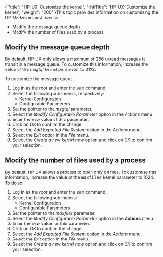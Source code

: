 {
    "title": "HP-UX: Customize the kernel",
    "linkTitle": "HP-UX: Customize the kernel",
    "weight": "200"
}This topic provides information on customizing the HP-UX kernel, and how to:

- Modify
    the message queue depth
- Modify
    the number of files used by a process

<span id="Modify_the_message_queue_depth"></span>

## Modify the message queue depth

By default, HP-UX only allows a maximum of 256 unread messages to transit
in a message queue. To customize this information, increase the value
of the *msgtql* kernel parameter to 8192.

To customize the message queue:

1. Log in as the root and enter
    the <span style="font-family: 'Courier New', monospace;">sam</span> command.
1. Select the following sub-menus,
    respectively:
    -   Kernel
        Configuration
    -   Configurable
        Parameters
1. Set the pointer to the *msgtql*
    parameter.
1. Select the *Modify
    Configurable Parameter* option in the *Actions*
    menu.
1. Enter the new value of this
    parameter.
1. Click on *OK*
    to confirm the change.
1. Select the *Add
    Exported File System* option in the *Actions*
    menu.
1. Select the *Exit*
    option in the *File*
    menu.
1. Select the *Create
    a new kernel now* option and click on *OK*
    to confirm your selection.

<span id="Modify_the_number_of_files_used_by_a_process"></span>

## Modify the number of files used by a process

By default, HP-UX allows a process to open only 64 files. To customize
this information, increase the value of the <span style="font-family: 'Courier New', monospace;">maxfiles</span>
kernel parameter to 1024. To do so:

1. Log in as the *root* and
    enter the <span style="font-family: 'Courier New', monospace;">sam</span>
    command.
1. Select the following sub-menus:
    -   Kernel
        Configuration
    -   Configurable
        Parameters
1. Set the pointer to the *maxfiles*
    parameter.
1. Select the *Modify
    Configurable Parameter* option in the <span style="font-weight: bold;">****Actions****</span>
    menu.
1. Enter the new value for this
    parameter.
1. Click on *OK*
    to confirm the change.
1. Select the *Add
    Exported File System* option in the *Actions*
    menu.
1. Select the *Exit*
    option in the *File*
    menu.
1. Select the *Create
    a new kernel now* option and click on *OK*
    to confirm your selection.

